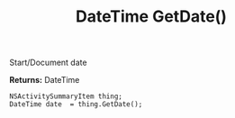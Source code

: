 ﻿---
uid: crmscript_ref_NSActivitySummaryItem_GetDate
title: DateTime GetDate()
intellisense: NSActivitySummaryItem.GetDate
keywords: NSActivitySummaryItem, GetDate
so.topic: reference
---

Start/Document date

**Returns:** DateTime


```crmscript
NSActivitySummaryItem thing;
DateTime date  = thing.GetDate();
```


